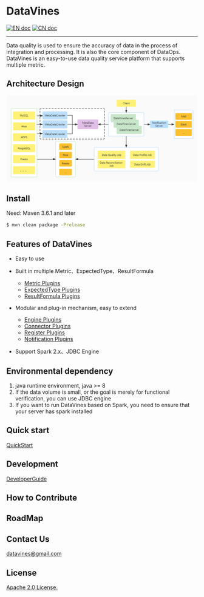 # DataVines

[![EN doc](https://img.shields.io/badge/document-English-blue.svg)](README.md)
[![CN doc](https://img.shields.io/badge/文档-中文版-blue.svg)](README.zh-CN.md)

---

Data quality is used to ensure the accuracy of data in the process of integration and processing. It is also the core component of DataOps. DataVines is an easy-to-use data quality service platform that supports multiple metric.

## Architecture Design
![DataVinesArchitecture](docs/img/architecture.jpg)

## Install

Need: Maven 3.6.1 and later
```sh
$ mvn clean package -Prelease
```
## Features of DataVines

* Easy to use
* Built in multiple Metric、ExpectedType、ResultFormula
  * [Metric Plugins](docs/plugin/en/metric/index.md)
  * [ExpectedType Plugins](docs/plugin/en/expected-value/index.md)
  * [ResultFormula Plugins](docs/plugin/en/result-formula/index.md)

* Modular and plug-in mechanism, easy to extend
  * [Engine Plugins](docs/plugin/en/engine/index.md)
  * [Connector Plugins](docs/plugin/en/connector/index.md)
  * [Register Plugins](docs/plugin/en/register/index.md)
  * [Notification Plugins](docs/plugin/en/notification/index.md)
* Support Spark 2.x、JDBC Engine

## Environmental dependency

1. java runtime environment, java >= 8
2. If the data volume is small, or the goal is merely for functional verification, you can use JDBC engine
3. If you want to run DataVines based on Spark, you need to ensure that your server has spark installed
## Quick start
[QuickStart](docs/document/en/quick-start.md)

## Development
[DeveloperGuide](docs/development/en/index.md)

## How to Contribute

## RoadMap

## Contact Us
datavines@gmail.com

## License
[Apache 2.0 License.](LICENSE)